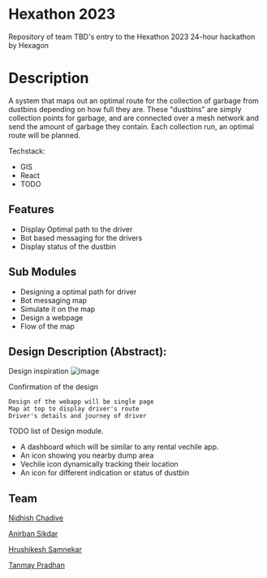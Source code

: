 # Hexathon 2023
Repository of team TBD's entry to the Hexathon 2023 24-hour hackathon by Hexagon

# Description
A system that maps out an optimal route for the collection of garbage from dustbins depending on how full they are. These "dustbins" are simply collection points for garbage, and are connected over a mesh network and send the amount of garbage they contain. Each collection run, an optimal route will be planned. 

Techstack:
- GIS
- React
- TODO

## Features
- Display Optimal path to the driver
- Bot based messaging for the drivers
- Display status of the dustbin 

## Sub Modules 
- Designing a optimal path for driver 
- Bot messaging map
- Simulate it on the map 
- Design a webpage 
- Flow of the map


## Design Description (Abstract):
Design inspiration
![image](https://user-images.githubusercontent.com/78547592/235123743-9ffe3f11-41b4-4e8e-b3bb-1a737be4b2f0.png)

Confirmation of the design
```
Design of the webapp will be single page
Map at top to display driver's route
Driver's details and journey of driver
```
TODO list of Design module.
- A dashboard which will be similar to any rental vechile app.
- An icon showing you nearby dump area
- Vechile icon dynamically tracking their location
- An icon for different indication or status of dustbin

## Team
[Nidhish Chadive](https://github.com/ru2saig)

[Anirban Sikdar](https://github.com/anirban-1009)

[Hrushikesh Samnekar](https://github.com/hrushikesh-sam)

[Tanmay Pradhan](https://github.com/tanmaypradhan4112)
